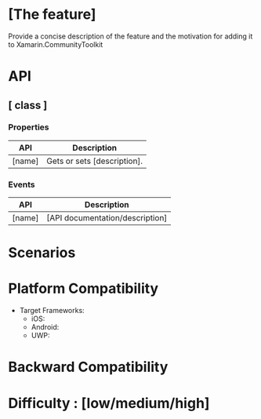# [The feature] 

Provide a concise description of the feature and the motivation for adding it to Xamarin.CommunityToolkit

# API

## [ class ]

### Properties

| API    | Description                 |
| ------ | --------------------------- |
| [name] | Gets or sets [description]. |

### Events

| API    | Description                     |
| ------ | ------------------------------- |
| [name] | [API documentation/description] |

# Scenarios

# Platform Compatibility
- Target Frameworks: <!-- All that apply -->
  - iOS:  <!-- Support on iOS for the API -->
  - Android: <!-- Support on Android for the API -->
  - UWP: <!-- Support on UWP for the API -->
# Backward Compatibility

# Difficulty : [low/medium/high]